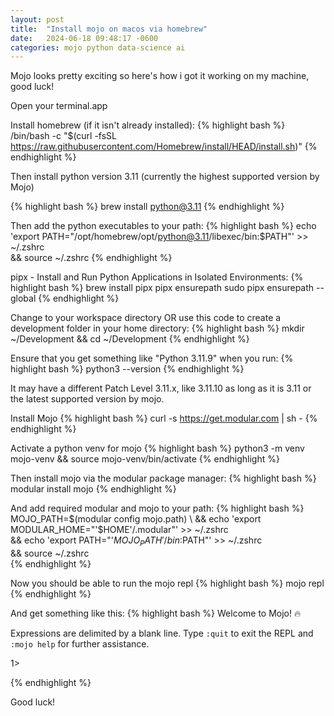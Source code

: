 ```yaml
---
layout: post
title:  "Install mojo on macos via homebrew"
date:   2024-06-18 09:48:17 -0600
categories: mojo python data-science ai
---
```

Mojo looks pretty exciting so here's how i got it working on my machine, good luck!

Open your terminal.app

Install homebrew (if it isn't already installed):
{% highlight bash %}
/bin/bash -c "$(curl -fsSL <https://raw.githubusercontent.com/Homebrew/install/HEAD/install.sh>)"
{% endhighlight %}

Then install python version 3.11 (currently the highest supported version by Mojo)

{% highlight bash %}
brew install python@3.11
{% endhighlight %}

Then add the python executables to your path:
{% highlight bash %}
echo 'export PATH="/opt/homebrew/opt/python@3.11/libexec/bin:$PATH"' >> ~/.zshrc \
  && source ~/.zshrc
{% endhighlight %}

pipx - Install and Run Python Applications in Isolated Environments:
{% highlight bash %}
brew install pipx
pipx ensurepath
sudo pipx ensurepath --global
{% endhighlight %}

Change to your workspace directory 
 OR use this code to create a development folder in your home directory:
{% highlight bash %}
mkdir ~/Development && cd ~/Development
{% endhighlight %}

Ensure that you get something like "Python 3.11.9" when you run:
{% highlight bash %}
python3 --version
{% endhighlight %}

It may have a different Patch Level 3.11.x, like 3.11.10 as long as it is 3.11 or the latest supported version by mojo.

Install Mojo 
{% highlight bash %}
curl -s https://get.modular.com | sh -
{% endhighlight %}

Activate a python venv for mojo
{% highlight bash %}
python3 -m venv mojo-venv && source mojo-venv/bin/activate
{% endhighlight %}

Then install mojo via the modular package manager:
{% highlight bash %}
modular install mojo
{% endhighlight %}

And add required modular and mojo to your path:
{% highlight bash %}
MOJO_PATH=$(modular config mojo.path) \
  && echo 'export MODULAR_HOME="'$HOME'/.modular"' >> ~/.zshrc \
  && echo 'export PATH="'$MOJO_PATH'/bin:$PATH"' >> ~/.zshrc \
  && source ~/.zshrc  
{% endhighlight %}

Now you should be able to run the mojo repl
{% highlight bash %}
mojo repl
{% endhighlight %}

And get something like this:
{% highlight bash %}
Welcome to Mojo! 🔥

Expressions are delimited by a blank line.
Type `:quit` to exit the REPL and `:mojo help` for further assistance.

  1>  

{% endhighlight %}


Good luck!